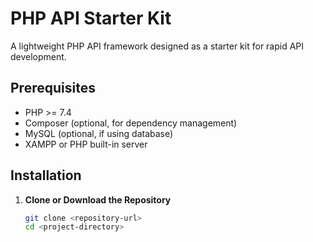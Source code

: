 # PHP API Starter Kit

A lightweight PHP API framework designed as a starter kit for rapid API development.

## Prerequisites
- PHP >= 7.4
- Composer (optional, for dependency management)
- MySQL (optional, if using database)
- XAMPP or PHP built-in server

## Installation
1. **Clone or Download the Repository**
   ```bash
   git clone <repository-url>
   cd <project-directory>